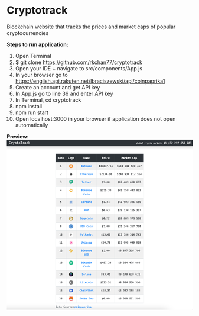 # Cryptotrack
Blockchain website that tracks the prices and market caps of popular cryptocurrencies 

**Steps to run application:**
1. Open Terminal
2. $ git clone https://github.com/rkchan77/cryptotrack
3. Open your IDE + navigate to src/components/App.js
4. In your browser go to https://english.api.rakuten.net/lbraciszewski/api/coinpaprika1
5. Create an account and get API key
6. In App.js go to line 36 and enter API key 
7. In Terminal, cd cryptotrack
8. npm install
9. npm run start 
10. Open localhost:3000 in your browser if application does not open automatically
 


**Preview:** 
![](./demo.png)

